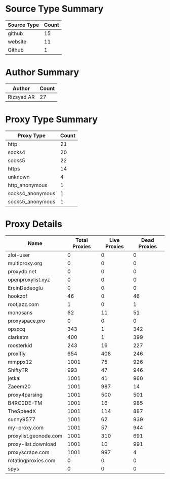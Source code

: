 # Source Type Summary

| Source Type | Count |
|-------------|-------|
| github | 15 |
| website | 11 |
| Github | 1 |


# Author Summary

| Author | Count |
|--------|-------|
| Rizsyad AR | 27 |


# Proxy Type Summary

| Proxy Type | Count |
|------------|-------|
| http | 21 |
| socks4 | 20 |
| socks5 | 22 |
| https | 14 |
| unknown | 4 |
| http_anonymous | 1 |
| socks4_anonymous | 1 |
| socks5_anonymous | 1 |


# Proxy Details

| Name | Total Proxies | Live Proxies | Dead Proxies |
|------|---------------|--------------|---------------|
| zloi-user | 0 | 0 | 0 |
| multiproxy.org | 0 | 0 | 0 |
| proxydb.net | 0 | 0 | 0 |
| openproxylist.xyz | 0 | 0 | 0 |
| ErcinDedeoglu | 0 | 0 | 0 |
| hookzof | 46 | 0 | 46 |
| rootjazz.com | 1 | 0 | 1 |
| monosans | 62 | 11 | 51 |
| proxyspace.pro | 0 | 0 | 0 |
| opsxcq | 343 | 1 | 342 |
| clarketm | 400 | 1 | 399 |
| roosterkid | 243 | 16 | 227 |
| proxifly | 654 | 408 | 246 |
| mmppx12 | 1001 | 75 | 926 |
| ShiftyTR | 993 | 47 | 946 |
| jetkai | 1001 | 41 | 960 |
| Zaeem20 | 1001 | 987 | 14 |
| proxy4parsing | 1001 | 500 | 501 |
| B4RC0DE-TM | 1001 | 16 | 985 |
| TheSpeedX | 1001 | 114 | 887 |
| sunny9577 | 1001 | 62 | 939 |
| my-proxy.com | 1001 | 57 | 944 |
| proxylist.geonode.com | 1001 | 310 | 691 |
| proxy-list.download | 1001 | 10 | 991 |
| proxyscrape.com | 1001 | 997 | 4 |
| rotatingproxies.com | 0 | 0 | 0 |
| spys | 0 | 0 | 0 |
